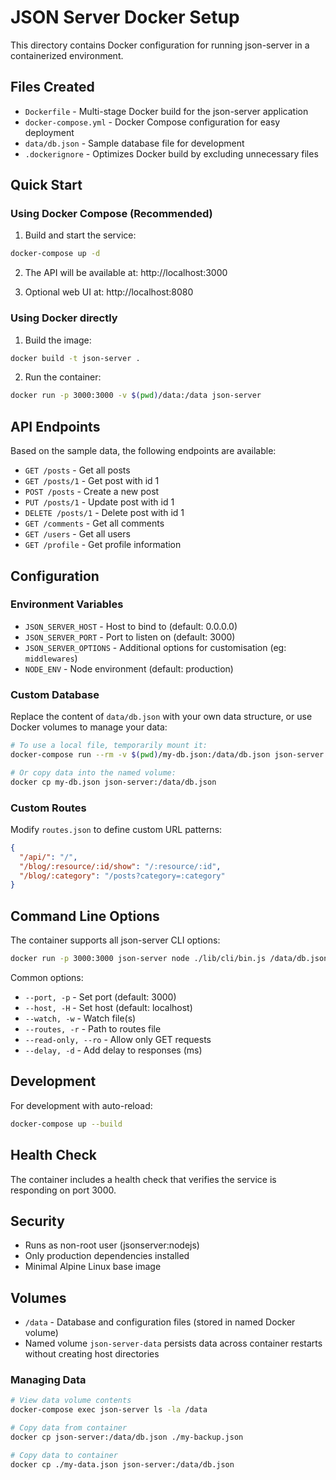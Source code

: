 # JSON Server Docker Setup

This directory contains Docker configuration for running json-server in a containerized environment.

## Files Created

- `Dockerfile` - Multi-stage Docker build for the json-server application
- `docker-compose.yml` - Docker Compose configuration for easy deployment
- `data/db.json` - Sample database file for development
- `.dockerignore` - Optimizes Docker build by excluding unnecessary files

## Quick Start

### Using Docker Compose (Recommended)

1. Build and start the service:
```bash
docker-compose up -d
```

2. The API will be available at: http://localhost:3000

3. Optional web UI at: http://localhost:8080

### Using Docker directly

1. Build the image:
```bash
docker build -t json-server .
```

2. Run the container:
```bash
docker run -p 3000:3000 -v $(pwd)/data:/data json-server
```

## API Endpoints

Based on the sample data, the following endpoints are available:

- `GET /posts` - Get all posts
- `GET /posts/1` - Get post with id 1
- `POST /posts` - Create a new post
- `PUT /posts/1` - Update post with id 1
- `DELETE /posts/1` - Delete post with id 1
- `GET /comments` - Get all comments
- `GET /users` - Get all users
- `GET /profile` - Get profile information

## Configuration

### Environment Variables

- `JSON_SERVER_HOST` - Host to bind to (default: 0.0.0.0)
- `JSON_SERVER_PORT` - Port to listen on (default: 3000)
- `JSON_SERVER_OPTIONS` - Additional options for customisation (eg: `middlewares`)
- `NODE_ENV` - Node environment (default: production)

### Custom Database

Replace the content of `data/db.json` with your own data structure, or use Docker volumes to manage your data:

```bash
# To use a local file, temporarily mount it:
docker-compose run --rm -v $(pwd)/my-db.json:/data/db.json json-server

# Or copy data into the named volume:
docker cp my-db.json json-server:/data/db.json
```

### Custom Routes

Modify `routes.json` to define custom URL patterns:

```json
{
  "/api/": "/",
  "/blog/:resource/:id/show": "/:resource/:id",
  "/blog/:category": "/posts?category=:category"
}
```

## Command Line Options

The container supports all json-server CLI options:

```bash
docker run -p 3000:3000 json-server node ./lib/cli/bin.js /data/db.json --help
```

Common options:
- `--port, -p` - Set port (default: 3000)
- `--host, -H` - Set host (default: localhost)
- `--watch, -w` - Watch file(s)
- `--routes, -r` - Path to routes file
- `--read-only, --ro` - Allow only GET requests
- `--delay, -d` - Add delay to responses (ms)

## Development

For development with auto-reload:

```bash
docker-compose up --build
```

## Health Check

The container includes a health check that verifies the service is responding on port 3000.

## Security

- Runs as non-root user (jsonserver:nodejs)
- Only production dependencies installed
- Minimal Alpine Linux base image

## Volumes

- `/data` - Database and configuration files (stored in named Docker volume)
- Named volume `json-server-data` persists data across container restarts without creating host directories

### Managing Data

```bash
# View data volume contents
docker-compose exec json-server ls -la /data

# Copy data from container
docker cp json-server:/data/db.json ./my-backup.json

# Copy data to container
docker cp ./my-data.json json-server:/data/db.json
```

